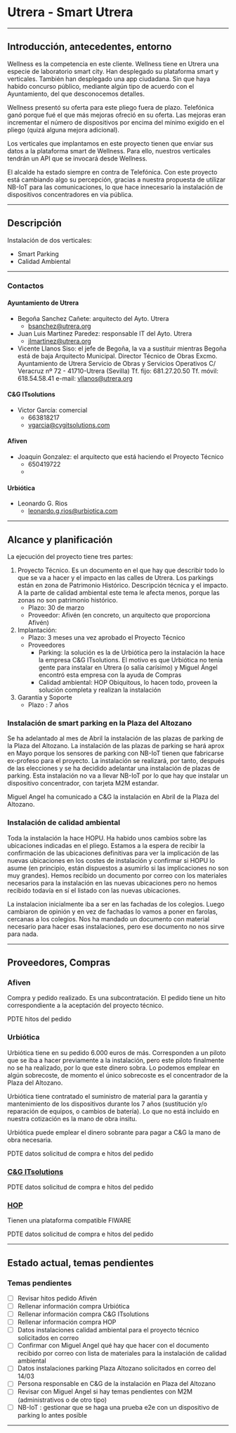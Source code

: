 # Utrera - Smart Utrera

---

## Introducción, antecedentes, entorno

Wellness es la competencia en este cliente. Wellness tiene en Utrera una especie de laboratorio smart city. Han desplegado su plataforma smart y verticales. También han desplegado una app ciudadana. Sin que haya habido concurso público, mediante algún tipo de acuerdo con el Ayuntamiento, del que desconocemos detalles.

Wellness presentó su oferta para este pliego fuera de plazo. Telefónica ganó porque fué el que más mejoras ofreció en su oferta. Las mejoras eran incrementar el número de dispositivos por encima del mínimo exigido en el pliego (quizá alguna mejora adicional).

Los verticales que implantamos en este proyecto tienen que enviar sus datos a la plataforma smart de Wellness. Para ello, nuestros verticales tendrán un API que se invocará desde Wellness.

El alcalde ha estado siempre en contra de Telefónica. Con este proyecto está cambiando algo su percepción, gracias a nuestra propuesta de utilizar NB-IoT para las comunicaciones, lo que hace innecesario la instalación de dispositivos concentradores en via pública.

---

## Descripción

Instalación de dos verticales:

* Smart Parking
* Calidad Ambiental

---
### Contactos

#### Ayuntamiento de Utrera

* Begoña Sanchez Cañete: arquitecto del Ayto. Utrera
    * bsanchez@utrera.org
* Juan Luis Martinez Paredez: responsable IT del Ayto. Utrera
    * jlmartinez@utrera.org
* Vicente Llanos Siso: el jefe de Begoña, la va a sustituir mientras Begoña está de baja
  Arquitecto Municipal. Director Técnico de Obras
  Excmo. Ayuntamiento de Utrera
  Servicio de Obras y Servicios Operativos
  C/ Veracruz nº 72  -  41710-Utrera (Sevilla)
  Tf. fijo:   681.27.20.50
  Tf. móvil:  618.54.58.41
  e-mail:     vllanos@utrera.org

#### C&G ITsolutions

* Victor García: comercial
    * 663818217
    * vgarcia@cygitsolutions.com

#### Afiven

* Joaquin Gonzalez: el arquitecto que está haciendo el Proyecto Técnico
    * 650419722 
    *

#### Urbiótica

* Leonardo G. Rios
    * leonardo.g.rios@urbiotica.com

---

## Alcance y planificación

La ejecución del proyecto tiene tres partes: 

1. Proyecto Técnico. Es un documento en el que hay que describir todo lo que se va a hacer y el impacto en las calles de Utrera. Los parkings están en zona de Patrimonio Histórico. Descripción técnica y el impacto. A la parte de calidad ambiental este tema le afecta menos, porque las zonas no son patrimonio histórico.
    - Plazo: 30 de marzo
    - Proveedor: Afivén (en concreto, un arquitecto que proporciona Afivén)
1. Implantación:
    - Plazo: 3 meses una vez aprobado el Proyecto Técnico
    - Proveedores
        - Parking: la solución es la de Urbiótica pero la instalación la hace la empresa C&G ITsolutions. El motivo es que Urbiótica no tenía gente para instalar en Utrera (o salía carísimo) y Miguel Ángel encontró esta empresa con la ayuda de Compras
        - Calidad ambiental: HOP Obiquitous, lo hacen todo, proveen la solución completa y realizan la instalación
1. Garantía y Soporte
    - Plazo : 7 años

### Instalación de smart parking en la Plaza del Altozano

Se ha adelantado al mes de Abril la instalación de las plazas de parking de la Plaza del Altozano. La instalación de las plazas de parking se hará aprox en Mayo porque los sensores de parking con NB-IoT tienen que fabricarse ex-profeso para el proyecto. La instalación se realizará, por tanto, después de las elecciones y se ha decidido adelantar una instalación de plazas de parking. Esta instalación no va a llevar NB-IoT por lo que hay que instalar un dispositivo concentrador, con tarjeta M2M estandar.

Miguel Angel ha comunicado a C&G la instalación en Abril de la Plaza del Altozano.

### Instalación de calidad ambiental

Toda la instalación la hace HOPU. Ha habido unos cambios sobre las ubicaciones indicadas en el pliego. Estamos a la espera de recibir la confirmación de las ubicaciones definitivas para ver la implicación de las nuevas ubicaciones en los costes de instalación y confirmar si HOPU lo asume (en principio, están dispuestos a asumirlo si las implicaciones no son muy grandes). Hemos recibido un documento por correo con los materiales necesarios para la instalación en las nuevas ubicaciones pero no hemos recibido todavía en sí el listado con las nuevas ubicaciones.

La instalacion inicialmente iba a ser en las fachadas de los colegios. Luego cambiaron de opinión y en vez de fachadas lo vamos a poner en farolas, cercanas a los colegios. Nos ha mandado un documento con material necesario para hacer esas instalaciones, pero ese documento no nos sirve para nada.

---

## Proveedores, Compras

### Afiven

Compra y pedido realizado. Es una subcontratación. El pedido tiene un hito correspondiente a la aceptación del proyecto técnico.

PDTE hitos del pedido

### Urbiótica

Urbiótica tiene en su pedido 6.000 euros de más. Corresponden a un piloto que se iba a hacer previamente a la instalación, pero este piloto finalmente no se ha realizado, por lo que este dinero sobra. Lo podemos emplear en algún sobrecoste, de momento el único sobrecoste es el concentrador de la Plaza del Altozano.

Urbiótica tiene contratado el suministro de material para la garantía y mantenimiento de los dispositivos durante los 7 años (sustitución y/o reparación de equipos, o cambios de batería). Lo que no está incluido en nuestra cotización es la mano de obra insitu.

Urbiótica puede emplear el dinero sobrante para pagar a C&G la mano de obra necesaria.

PDTE datos solicitud de compra e hitos del pedido

### [C&G ITsolutions](https://cygitsolutions.com/)

PDTE datos solicitud de compra e hitos del pedido

### [HOP](https://hopu.eu/)

Tienen una plataforma compatible FIWARE

PDTE datos solicitud de compra e hitos del pedido

---

## Estado actual, temas pendientes

### Temas pendientes

- [ ] Revisar hitos pedido Afivén
- [ ] Rellenar información compra Urbiótica
- [ ] Rellenar información compra C&G ITsolutions
- [ ] Rellenar información compra HOP
- [ ] Datos instalaciones calidad ambiental para el proyecto técnico solicitados en correo
- [ ] Confirmar con Miguel Angel qué hay que hacer con el documento recibido por correo con lista de materiales para la instalación de calidad ambiental
- [ ] Datos instalaciones parking Plaza Altozano solicitados en correo del 14/03
- [ ] Persona responsable en C&G de la instalación en Plaza del Altozano
- [ ] Revisar con Miguel Angel si hay temas pendientes con M2M (administrativos o de otro tipo)
- [ ] NB-IoT : gestionar que se haga una prueba e2e con un dispositivo de parking lo antes posible

---
